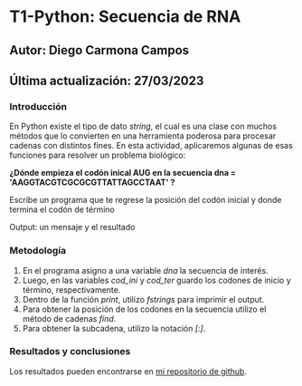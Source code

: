 # T1-Python: Secuencia de RNA

## Autor: Diego Carmona Campos
## Última actualización: 27/03/2023

### **Introducción**
En Python existe el tipo de dato *string*, el cual es una clase con muchos métodos que lo convierten en una herramienta poderosa para procesar cadenas con distintos fines. En esta actividad, aplicaremos algunas de esas funciones para resolver un problema biológico:

**¿Dónde empieza el codón inical AUG en la secuencia dna = 'AAGGTACGTCGCGCGTTATTAGCCTAAT' ?**

Escribe un programa que te regrese la posición del codón inicial y donde termina el codón de término

Output: un mensaje y el resultado

### **Metodología**
1. En el programa asigno a una variable *dna* la secuencia de interés.
2. Luego, en las variables *cod_ini* y *cod_ter* guardo los codones de inicio y término, respectivamente.
3. Dentro de la función *print*, utilizo *fstrings* para imprimir el output.
4. Para obtener la posición de los codones en la secuencia utilizo el método de cadenas *find*.
5. Para obtener la subcadena, utilizo la notación *[:]*.

### **Resultados y conclusiones**
Los resultados pueden encontrarse en [mi repositorio de github](https://github.com/diegocarcam/pythonI/tree/master/tareas/T1-Python).